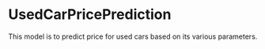 # UsedCarPricePrediction
This model is to predict price for used cars based on its various parameters.

